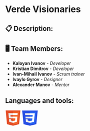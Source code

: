 # Verde Visionaries

## 📋 Description:
    

## 🖥 Team Members:
* **Kaloyan Ivanov** - *Developer* 
* **Kristian Dimitrov** - *Developer* 
* **Ivan-Mihail Ivanov** - *Scrum trainer* 
* **Ivaylo Gyrov** - *Designer* 
* **Alexander Manov** - *Mentor*

## Languages and tools:
<p>  
    <img src="./readme/html.png" width="50px" height="50px"> 
    <img src="./readme/css.png" width="50px" height="50px"> 

